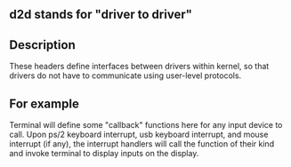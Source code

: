 ## d2d stands for "driver to driver"

## Description

These headers define interfaces between drivers within kernel, so that drivers do not have to communicate using user-level protocols.

## For example

Terminal will define some "callback" functions here for any input device to call. Upon ps/2 keyboard interrupt, usb keyboard interrupt, and mouse interrupt (if any), the interrupt handlers will call the function of their kind and invoke terminal to display inputs on the display.
